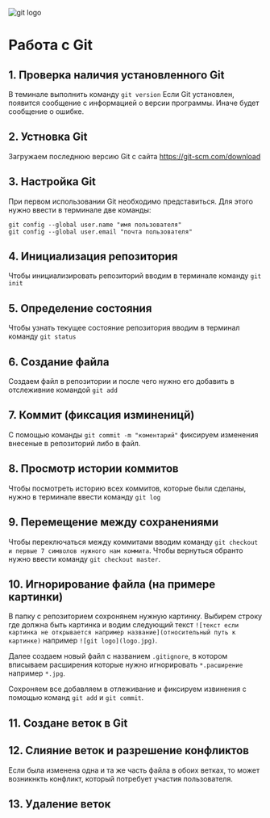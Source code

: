 ![git logo](logo.jpg)
# Работа с Git

## 1. Проверка наличия установленного Git
В теминале выполнить команду `git version`
Если Git установлен, появится сообщение с информацией о версии программы. Иначе будет сообщение о ошибке.

## 2. Устновка Git
Загружаем последнюю версию Git с сайта https://git-scm.com/download

## 3. Настройка Git
При первом использовании Git необходимо представиться. Для этого нужно ввести в терминале две команды:
```
git config --global user.name "имя пользователя"
git config --global user.email "почта пользователя"
```

## 4. Инициализация репозитория
Чтобы инициализировать репозиторий вводим в терминале команду `git init`

## 5. Определение состояния
Чтобы узнать текущее состояние репозитория вводим в терминал команду `git status`

## 6. Создание файла 
Создаем файл в репозитории и после чего нужно его добавить в отслеживние командой `git add`

## 7. Коммит (фиксация изминеницй)
С помощью команды `git commit -m "коментарий"` фиксируем изменения внесеные в репозиторий либо в файл.

## 8. Просмотр истории коммитов
Чтобы посмотреть историю всех коммитов, которые были сделаны, нужно в терминале ввести команду `git log`

## 9. Перемещение между сохранениями
Чтобы переключаться между коммитами вводим команду `git checkout и первые 7 символов нужного нам коммита`. Чтобы вернуться обранто нужно ввести команду `git checkout master`.

## 10. Игнорирование файла (на примере картинки)
В папку с репозиторием сохронянем нужную картинку. Выбирем строку где должна быть картинка и водим следующий текст `![текст если картинка не открывается например название](относительный путь к картинке)` например `![git logo](logo.jpg)`.

Далее создаем новый файл с названием `.gitignore`, в котором вписываем расширения которые нужно игнорировать `*.расширение` например `*.jpg`.

Сохроняем все добавляем в отлеживание и фиксируем извинения с помощью команд `git add` и `git commit`.

## 11. Создане веток в Git
## 12. Слияние веток и разрешение конфликтов
Если была изменена одна и та же часть файла в обоих ветках, то может возникнкть конфликт, который потребует участия пользователя.
## 13. Удаление веток